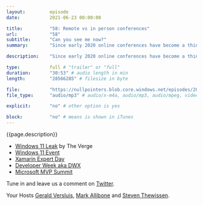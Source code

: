 ```yaml
---
layout:         episode
date: 			2021-06-23 00:00:00

title: 			"58: Remote vs in person conferences"
url:        	"58"
subtitle: 		"Can you see me now?"
summary: 		"Since early 2020 online conferences have become a thing we have attended, presented, and even organised. So what have our impressions been, and how do we compare them against in-person events? So tune in, and feel free to share your experiences with us on Twitter."

description: 	"Since early 2020 online conferences have become a thing we have attended, presented, and even organised. So what have our impressions been, and how do we compare them against in-person events? So tune in, and feel free to share your experiences with us on Twitter."

type:			full # "trailer" or "full"
duration: 		"30:53" # audio length in min
length: 		"28566285" # filesize in byte

file: 			"https://nullpointers.blob.core.windows.net/episodes/20210624_RemoteVsInPerson.mp3"
file_type: 		"audio/mp3" # audio/x-m4a, audio/mp3, audio/mpeg, video/quicktime, video/mp4, video/x-m4v, application/pdf, and document/x-epub

explicit: 		"no" # other option is yes

block: 			"no" # means is shown in iTunes
---
```


{{page.description}}

* [Windows 11 Leak](https://www.theverge.com/2021/6/15/22535123/microsoft-windows-11-leak-screenshots-start-menu) by The Verge
* [Windows 11 Event](https://www.microsoft.com/en-us/windows/event)
* [Xamarin Expert Day](https://xamexpertday.com/)
* [Developer Week aka DWX](https://www.developer-week.de/)
* [Microsoft MVP Summit](https://mvp.microsoft.com/en-us/Summit)

Tune in and leave us a comment on [Twitter](https://twitter.com/nullpointersio).

Your Hosts [Gerald Versluis](https://twitter.com/jfversluis), [Mark Allibone](https://twitter.com/mallibone) and [Steven Thewissen](https://twitter.com/devnl).